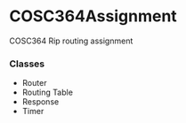 # COSC364Assignment
COSC364 Rip routing assignment

<H3>Classes</h3>
<ul>
  <li>Router</li>
  <li>Routing Table</li>
  <li>Response</li>
  <li>Timer</li>
</ul
